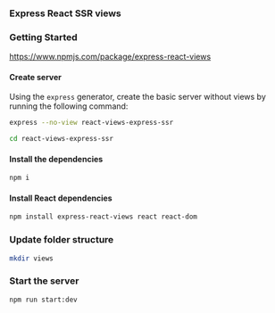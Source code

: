 ### Express React SSR views



### Getting Started

https://www.npmjs.com/package/express-react-views



#### Create server

Using the `express` generator, create the basic server without views by running the following command:

```bash
express --no-view react-views-express-ssr

cd react-views-express-ssr
```





#### Install the dependencies

```bash
npm i
```



#### Install React dependencies

```bash
npm install express-react-views react react-dom
```





### Update folder structure

```bash
mkdir views
```


### Start the server

```bash
npm run start:dev
```